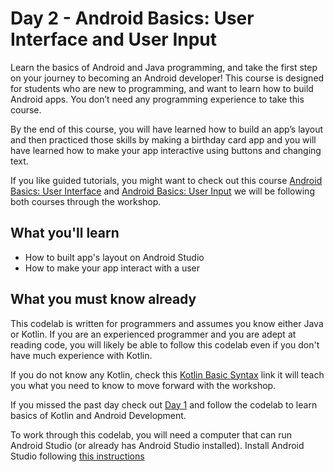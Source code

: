 # Day 2 - Android Basics: User Interface and User Input

Learn the basics of Android and Java programming, and take the first step on your journey to becoming an Android developer! This course is designed for students who are new to programming, and want to learn how to build Android apps. You don’t need any programming experience to take this course.

By the end of this course, you will have learned how to build an app’s layout and then practiced those skills by making a birthday card app and you will have learned how to make your app interactive using buttons and changing text.

If you like guided tutorials, you might want to check out this course [Android Basics: User Interface](https://eu.udacity.com/course/android-basics-user-interface--ud834) and [Android Basics: User Input](https://eu.udacity.com/course/android-basics-user-input--ud836) we will be following both courses through the workshop.  

## What you'll learn

- How to built app's layout on Android Studio
- How to make your app interact with a user

## What you must know already

This codelab is written for programmers and assumes you know either Java or Kotlin. If you are an experienced programmer and you are adept at reading code, you will likely be able to follow this codelab even if you don't have much experience with Kotlin.

If you do not know any Kotlin, check this [Kotlin Basic Syntax](https://kotlinlang.org/docs/reference/basic-syntax.html) link it will teach you what you need to know to move forward with the workshop. 

If you missed the past day check out [Day 1](https://github.com/WomenWhoCode/AndroidWorkshops_BCN/blob/master/Day1%20-%20Kotlin%20Basics/Day1.md) and follow the codelab to learn basics of Kotlin and Android Development. 

To work through this codelab, you will need a computer that can run Android Studio (or already has Android Studio installed). Install Android Studio following [this instructions](https://github.com/WomenWhoCode/AndroidWorkshops_BCN/blob/master/Installation.md)
